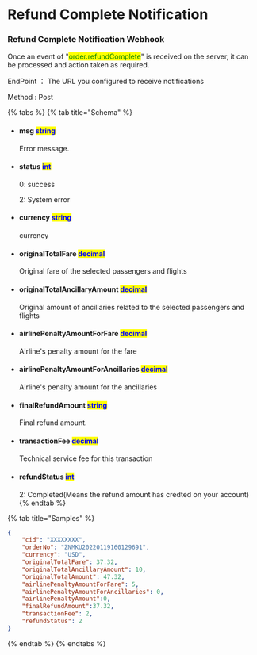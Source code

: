 # Refund Complete Notification

### Refund Complete Notification Webhook

Once an event of "<mark style="color:green;">order.refundComplete</mark>" is received on the server, it can be processed and action taken as required.

EndPoint ： The URL you configured to receive notifications&#x20;

Method : Post

{% tabs %}
{% tab title="Schema" %}
*   #### msg                                                                        <mark style="color:blue;">string</mark>                                                                                                &#x20;

    Error message.
*   #### status                                                                    <mark style="color:blue;">int</mark>                                                                                                      &#x20;

    0: success

    2: System error
*   #### currency                                                                <mark style="color:blue;">string</mark>                                                                               &#x20;

    currency
*   #### originalTotalFare                                               <mark style="color:blue;">decimal</mark>                                                                               &#x20;

    Original fare of the selected passengers and flights
*   #### originalTotalAncillaryAmount                     <mark style="color:blue;">decimal</mark>                                                                               &#x20;

    Original amount of ancillaries related to the selected passengers and flights
*   #### airlinePenaltyAmountForFare                     <mark style="color:blue;">decimal</mark>                                                                               &#x20;

    Airline's penalty amount for the fare
*   #### airlinePenaltyAmountForAncillaries        <mark style="color:blue;">decimal</mark>                                                                               &#x20;

    Airline's penalty amount for the ancillaries
*   #### finalRefundAmount                                         <mark style="color:blue;">string</mark>                                                                               &#x20;

    Final refund amount.
*   #### transactionFee                                                   <mark style="color:blue;">decimal</mark>                                                                               &#x20;

    Technical service fee for this transaction
*   #### refundStatus                                                       <mark style="color:blue;">int</mark>                                                                               &#x20;

    2:  Completed(Means the refund amount has credted on your account)
{% endtab %}

{% tab title="Samples" %}
```json
{
    "cid": "XXXXXXXX",
    "orderNo": "ZNMKU20220119160129691",
    "currency": "USD",
    "originalTotalFare": 37.32,
    "originalTotalAncillaryAmount": 10,
    "originalTotalAmount": 47.32,
    "airlinePenaltyAmountForFare": 5,
    "airlinePenaltyAmountForAncillaries": 0,
    "airlinePenaltyAmount":0,
    "finalRefundAmount":37.32,
    "transactionFee": 2,
    "refundStatus": 2
}
```
{% endtab %}
{% endtabs %}
